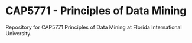 # CAP5771 - Principles of Data Mining
Repository for CAP5771 Principles of Data Mining at Florida International University.
